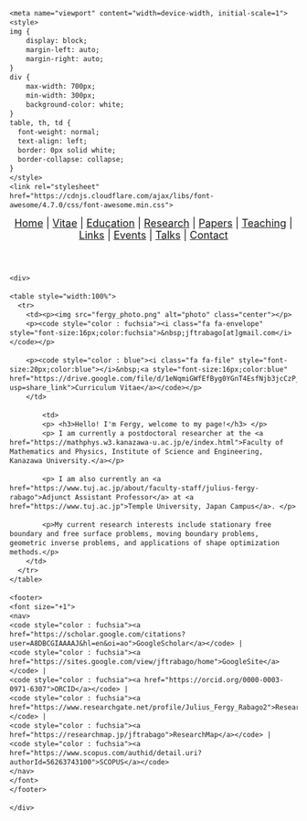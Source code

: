 <!-- Basic HTML Structure -->
<html>
<head>  
	<meta charset="UTF-8">
	<title>About Me</title>
	
	<meta name="viewport" content="width=device-width, initial-scale=1">
	<style>
	img {
	    display: block;
	    margin-left: auto;
	    margin-right: auto;
	}
	div {
	    max-width: 700px;
	    min-width: 300px;
	    background-color: white;
	}
	table, th, td {
	  font-weight: normal;	
	  text-align: left;	
	  border: 0px solid white;
	  border-collapse: collapse;
	}
	</style>
 	<link rel="stylesheet" href="https://cdnjs.cloudflare.com/ajax/libs/font-awesome/4.7.0/css/font-awesome.min.css">
</head>

<body>
	<header>	
	<font size="+1">	
	<nav>
	<a href="jftrabago.github.io">Home</a> |
	<a href="https://drive.google.com/file/d/1eNqmiGWfEfByg0YGnT4EsfNjb3jcCzP_/view?usp=share_link">Vitae</a> |
	<a href="education.html">Education</a> |
	<a href="research.html">Research</a> |	
	<a href="recentpapers.html">Papers</a> |
	<a href="teaching.html">Teaching</a> |
	<a href="links.html">Links</a> |
	<a href="events.html">Events</a> |
	<a href="talks.html">Talks</a> |
	<a href="contact.html">Contact</a>
	</nav>
	</font>		
	</header>


	<div> 
	
	<table style="width:100%">
	  <tr>	
	    <td><p><img src="fergy_photo.png" alt="photo" class="center"></p>
		<p><code style="color : fuchsia"><i class="fa fa-envelope" style="font-size:16px;color:fuchsia">&nbsp;jftrabago[at]gmail.com</i></code></p>
  
  		<p><code style="color : blue"><i class="fa fa-file" style="font-size:20px;color:blue"></i>&nbsp;<a style="font-size:16px;color:blue" href="https://drive.google.com/file/d/1eNqmiGWfEfByg0YGnT4EsfNjb3jcCzP_/view?usp=share_link">Curriculum Vitae</a></code></p>
	    </td>	
     
     	    <td>	
			<p> <h3>Hello! I'm Fergy, welcome to my page!</h3> </p>
			<p> I am currently a postdoctoral researcher at the <a href="https://mathphys.w3.kanazawa-u.ac.jp/e/index.html">Faculty of Mathematics and Physics, Institute of Science and Engineering, Kanazawa University.</a></p>
			
			<p> I am also currently an <a href="https://www.tuj.ac.jp/about/faculty-staff/julius-fergy-rabago">Adjunct Assistant Professor</a> at <a href="https://www.tuj.ac.jp">Temple University, Japan Campus</a>. </p>

   			<p>My current research interests include stationary free boundary and free surface problems, moving boundary problems, geometric inverse problems, and applications of shape optimization methods.</p>	
	    </td>  
	  </tr>
	</table>

 	<footer>
	<font size="+1">
	<nav>
	<code style="color : fuchsia"><a href="https://scholar.google.com/citations?user=A8DBCGIAAAAJ&hl=en&oi=ao">GoogleScholar</a></code> |
	<code style="color : fuchsia"><a href="https://sites.google.com/view/jftrabago/home">GoogleSite</a></code> |
	<code style="color : fuchsia"><a href="https://orcid.org/0000-0003-0971-6307">ORCID</a></code> |
	<code style="color : fuchsia"><a href="https://www.researchgate.net/profile/Julius_Fergy_Rabago2">ResearchGate</a></code> |
	<code style="color : fuchsia"><a href="https://researchmap.jp/jftrabago">ResearchMap</a></code> |	
	<code style="color : fuchsia"><a href="https://www.scopus.com/authid/detail.uri?authorId=56263743100">SCOPUS</a></code>
	</nav>
	</font>	
	</footer>
  
	</div>
 
</body>

</html>
